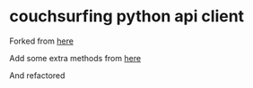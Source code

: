 couchsurfing python api client
===================

Forked from [here](https://github.com/nderkach/couchsurfing-python)

Add some extra methods from [here](https://github.com/idanruf1/couchsurfing-python)

And refactored

